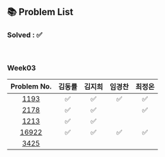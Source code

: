 ## 📚 Problem List 

### Solved : ✅

<br>

### Week03

|Problem No.|김동률|김지희|임경찬|최정온|
|:-----------:|:-----:|:----:|:----:|:----:|
|[1193](https://www.acmicpc.net/problem/1193)|✅|✅|✅|✅|
|[2178](https://www.acmicpc.net/problem/2178)|✅|✅||✅|
|[1213](https://www.acmicpc.net/problem/1213)|✅|✅|||
|[16922](https://www.acmicpc.net/problem/16922)|✅|✅|✅|✅|
|[3425](https://www.acmicpc.net/problem/3425)|||||

